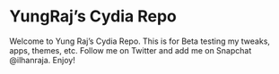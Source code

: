 # YungRaj’s Cydia Repo	
Welcome to Yung Raj’s Cydia Repo. This is for Beta testing my tweaks, apps, themes, etc. Follow me on Twitter and add me on Snapchat @ilhanraja. Enjoy!
